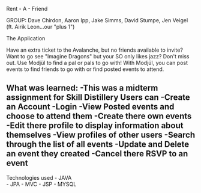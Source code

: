 Rent - A - Friend

GROUP: Dave Chirdon, Aaron Ipp, Jake Simms, David Stumpe, Jen Veigel
	(ft. Airik Leon...our "plus 1")

The Application

Have an extra ticket to the Avalanche, but no friends available to invite? Want to go see "Imagine Dragons" but your SO only likes jazz? Don't miss out. Use Modjül to find a pal or pals to go with! With Modjül, you can post events to find friends to go with or find posted events to attend.

What was learned:
-This was a midterm assignment for Skill Distillery 
Users can
 -Create an Account
 -Login
 -View Posted events and choose to attend them
 -Create there own events
 -Edit there profile to display information about themselves
 -View profiles of other users
 -Search through the list of all events
 -Update and Delete an event they created
 -Cancel there RSVP to an event
 -

Technologies used
	- JAVA		
	- JPA
	- MVC
	- JSP
	- MYSQL
